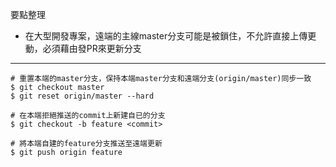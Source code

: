 要點整理
- 在大型開發專案，遠端的主線master分支可能是被鎖住，不允許直接上傳更動，必須藉由發PR來更新分支

---

```
# 重置本端的master分支，保持本端master分支和遠端分支(origin/master)同步一致
$ git checkout master
$ git reset origin/master --hard
```

```
# 在本端拒絕推送的commit上新建自已的分支
$ git checkout -b feature <commit>
```

```
# 將本端自建的feature分支推送至遠端更新
$ git push origin feature
```